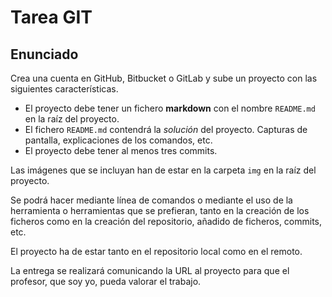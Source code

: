 # Tarea GIT

## Enunciado

Crea una cuenta en GitHub, Bitbucket o GitLab y sube un proyecto con las siguientes características.

* El proyecto debe tener un fichero **markdown** con el nombre `README.md` en la raíz del proyecto.
* El fichero `README.md` contendrá la _solución_ del proyecto. Capturas de pantalla, explicaciones de los comandos, etc.
* El proyecto debe tener al menos tres commits.

Las imágenes que se incluyan han de estar en la carpeta `img` en la raíz del proyecto.

Se podrá hacer mediante línea de comandos o mediante el uso de la herramienta o herramientas que se prefieran, tanto en la creación de los ficheros como en la creación del repositorio, añadido de ficheros, commits, etc.

El proyecto ha de estar tanto en el repositorio local como en el remoto.

La entrega se realizará comunicando la URL al proyecto para que el profesor, que soy yo, pueda valorar el trabajo.
